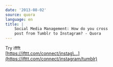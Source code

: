 ```yaml
---
date: '2013-08-02'
source: quora
language: en
title: |
    Social Media Management: How do you cross
    post from Tumblr to Instagram? - Quora
---
```


Try iffft\
[https://ifttt.com/connect/instag\...](https://ifttt.com/connect/instagram/tumblr)
